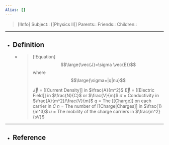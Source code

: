 ```yaml
---
Alias: []
---
```

> [!Info]
> Subject:: [[Physics II]]
> Parents:: 
> Friends:: 
> Children:: 
---
- ## Definition
	- > [!Equation]
	  > $$\large{\vec{J}=\sigma \vec{E}}$$
	  > where
	  > $$\large{\sigma=|q|nu}$$
	  > 
	  > $\vec{J}$ = [[Current Density]] in $\frac{A}{m^2}$
	  > $\vec{E}$ = [[Electric Field]] in $\frac{N}{C}$ or $\frac{V}{m}$
	  > $\sigma$ = Conductivity in $\frac{A}{m^2}/\frac{V}{m}$
	  > $q$ = The [[Charge]] on each carrier in $C$
	  > $n$ = The number of [[Charge|Charges]] in $\frac{1}{m^3}$
	  > $u$ = The mobility of the charge carriers in $\frac{m^2}{sV}$
---
- ## Reference